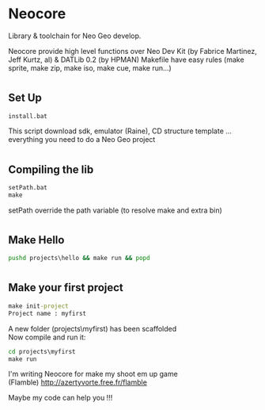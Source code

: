 # Neocore
Library &amp; toolchain for Neo Geo develop.

Neocore provide high level functions over Neo Dev Kit (by Fabrice Martinez, Jeff Kurtz, al) & DATLib 0.2 (by HPMAN) 
Makefile have easy rules (make sprite, make zip, make iso, make cue, make run...)   

#

## Set Up
```cmd
install.bat
```
This script download sdk, emulator (Raine), CD structure template ... everything you need to do a Neo Geo project      


#

## Compiling the lib
```cmd
setPath.bat
make
```
setPath override the path variable (to resolve make and extra bin)

#

## Make Hello
```cmd
pushd projects\hello && make run && popd
```
#

## Make your first project
```cmd
make init-project
Project name : myfirst
```
A new folder (projects\\myfirst) has been scaffolded   
Now compile and run it:
```cmd
cd projects\myfirst
make run
```

I'm writing Neocore for make my shoot em up game   
(Flamble) http://azertyvorte.free.fr/flamble

Maybe my code can help you !!!
#
